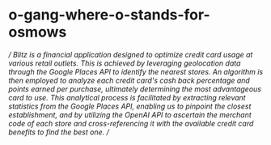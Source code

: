 # o-gang-where-o-stands-for-osmows
*/ 
Blitz is a financial application designed to optimize credit card usage at various retail outlets. This is achieved by leveraging geolocation data through the Google Places API to identify the nearest stores. An algorithm is then employed to analyze each credit card's cash back percentage and points earned per purchase, ultimately determining the most advantageous card to use. This analytical process is facilitated by extracting relevant statistics from the Google Places API, enabling us to pinpoint the closest establishment, and by utilizing the OpenAI API to ascertain the merchant code of each store and cross-referencing it with the available credit card benefits to find the best one.
/*
